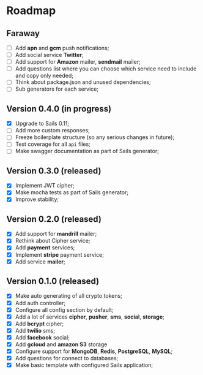 # Roadmap

## Faraway

- [ ] Add **apn** and **gcm** push notifications;
- [ ] Add social service **Twitter**;
- [ ] Add support for **Amazon** mailer, **sendmail** mailer;
- [ ] Add questions list where you can choose which service need to include and copy only needed;
- [ ] Think about package.json and unused dependencies;
- [ ] Sub generators for each service;

## Version 0.4.0 (in progress)

- [x] Upgrade to Sails 0.11;
- [ ] Add more custom responses;
- [ ] Freeze boilerplate structure (so any serious changes in future);
- [ ] Test coverage for all `api` files;
- [ ] Make swagger documentation as part of Sails generator;

## Version 0.3.0 (released)

- [x] Implement JWT cipher;
- [x] Make mocha tests as part of Sails generator;
- [x] Improve stability;

## Version 0.2.0 (released)

- [x] Add support for **mandrill** mailer;
- [x] Rethink about Cipher service;
- [x] Add **payment** services;
- [x] Implement **stripe** payment service;
- [x] Add service **mailer**;

## Version 0.1.0 (released)
- [x] Make auto generating of all crypto tokens;
- [x] Add auth controller;
- [x] Configure all config section by default;
- [x] Add a lot of services **cipher**, **pusher**, **sms**, **social**, **storage**;
- [x] Add **bcrypt** cipher;
- [x] Add **twilio** sms;
- [x] Add **facebook** social;
- [x] Add **gcloud** and **amazon S3** storage
- [x] Configure support for **MongoDB**, **Redis**, **PostgreSQL**, **MySQL**;
- [x] Add questions for connect to databases;
- [x] Make basic template with configured Sails application;

